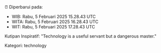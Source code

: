 ⏰ Diperbarui pada:
- WIB: Rabu, 5 Februari 2025 15.28.43 UTC
- WITA: Rabu, 5 Februari 2025 16.28.43 UTC
- WIT: Rabu, 5 Februari 2025 17.28.43 UTC

Kutipan Inspiratif:
"Technology is a useful servant but a dangerous master."


Kategori: technology

